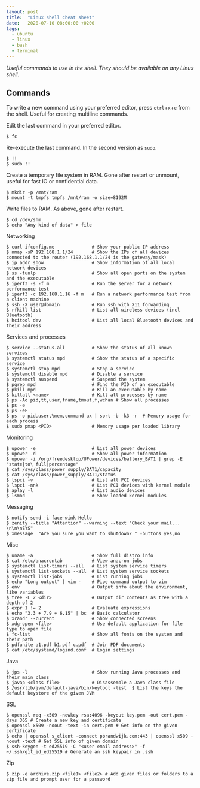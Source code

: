 ```yaml
---
layout: post
title:  "Linux shell cheat sheet"
date:   2020-07-10 08:00:00 +0200
tags:   
  - ubuntu
  - linux
  - bash
  - terminal
---
```

*Useful commands to use in the shell. They should be available on any Linux shell.*

## Commands
To write a new command using your preferred editor, press `ctrl`+`x`+`e` from the shell. Useful for creating multiline commands.

Edit the last command in your preferred editor.
```console
$ fc
```

Re-execute the last command. In the second version as `sudo`.
```console
$ !!
$ sudo !!
```

Create a temporary file system in RAM. Gone after restart or unmount, useful for fast IO or confidential data.
```console
$ mkdir -p /mnt/ram
$ mount -t tmpfs tmpfs /mnt/ram -o size=8192M
```

Write files to RAM. As above, gone after restart.
```console
$ cd /dev/shm
$ echo "Any kind of data" > file
```

Networking
```console
$ curl ifconfig.me              # Show your public IP address
$ nmap -sP 192.168.1.1/24       # Show the IPs of all devices connected to the router (192.168.1.1/24 is the gateway/mask)
$ ip addr show                  # Show information of all local network devices
$ ss -tunlp                     # Show all open ports on the system and the executable
$ iperf3 -s -f m                # Run the server for a network performance test
$ iperf3 -c 192.168.1.16 -f m   # Run a network performance test from a client machine
$ ssh -X user@domain            # Run ssh with X11 forwarding
$ rfkill list                   # List all wireless devices (incl Bluetooth)
$ hcitool dev                   # List all local Bluetooth devices and their address
```

Services and processes
```console
$ service --status-all          # Show the status of all known services
$ systemctl status mpd          # Show the status of a specific service
$ systemctl stop mpd            # Stop a service
$ systemctl disable mpd         # Disable a service
$ systemctl suspend             # Suspend the system
$ pgrep mpd                     # Find the PID of an executable
$ pkill mpd                     # Kill an executable by name
$ killall <name>                # Kill all processes by name
$ ps -Ao pid,tt,user,fname,tmout,f,wchan # Show all processes
$ ps -e
$ ps -eF
$ ps -o pid,user,%mem,command ax | sort -b -k3 -r  # Memory usage for each process
$ sudo pmap <PID>               # Memory usage per loaded library
```

Monitoring
```console
$ upower -e                     # List all power devices
$ upower -d                     # Show all power information
$ upower -i /org/freedesktop/UPower/devices/battery_BAT1 | grep -E "state|to\ full|percentage"
$ cat /sys/class/power_supply/BAT1/capacity
$ cat /sys/class/power_supply/BAT1/status
$ lspci -v                      # List all PCI devices
$ lspci -nnk                    # List PCI devices with kernel module
$ aplay -l                      # List audio devices
$ lsmod                         # Show loaded kernel modules
```

Messaging
```console
$ notify-send -i face-wink Hello
$ zenity --title "Attention" --warning --text "Check your mail... \n\n\nSYS"
$ xmessage  "Are you sure you want to shutdown? " -buttons yes,no
```

Misc
```console
$ uname -a                      # Show full distro info
$ cat /etc/anacrontab           # View anacron jobs
$ systemctl list-timers --all   # List system service timers
$ systemctl list-sockets --all  # List system service sockets
$ systemctl list-jobs           # List running jobs
$ echo "Long output" | vim -    # Pipe command output to vim
$ env                           # Output info about the environment, like variables
$ tree -L 2 <dir>               # Output dir contents as tree with a depth of 2
$ expr 1 != 2                   # Evaluate expressions
$ echo "3.3 + 7.9 + 6.15" | bc  # Basic calculator
$ xrandr --current              # Show connected screens
$ xdg-open <file>               # Use default application for file type to open file
$ fc-list                       # Show all fonts on the system and their path
$ pdfunite a1.pdf b1.pdf c.pdf  # Join PDF documents
$ cat /etc/systemd/logind.conf  # Login settings
```

Java
```console
$ jps -l                        # Show running Java processes and their main class
$ javap <class file>            # Disassemble a Java class file 
$ /usr/lib/jvm/default-java/bin/keytool -list  $ List the keys the default keystore of the given JVM
```

SSL
```console
$ openssl req -x509 -newkey rsa:4096 -keyout key.pem -out cert.pem -days 365 # Create a new key and certificate
$ openssl x509 -noout -text -in cert.pem # Get info on the given certificate
$ echo | openssl s_client -connect pbrandwijk.com:443 | openssl x509 -noout -text # Get SSL info of given domain
$ ssh-keygen -t ed25519 -C "<user email address>" -f ~/.ssh/git_id_ed25519 # Generate an ssh keypair in .ssh
```

Zip
```console
$ zip -e archive.zip <file1> <file2> # Add given files or folders to a zip file and prompt user for a password
```
